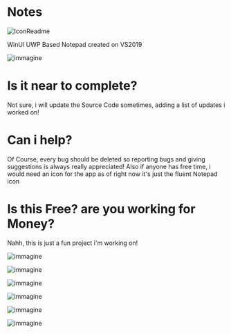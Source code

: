 # Notes

![IconReadme](https://user-images.githubusercontent.com/86930621/133277610-fd6f821b-a787-4f12-ac66-fabf8f9b9a35.png)


WinUI UWP Based Notepad created on VS2019



![immagine](https://user-images.githubusercontent.com/86930621/128529696-67e72383-7f5f-45e6-8f6a-bad237643010.png)

# Is it near to complete?
Not sure, i will update the Source Code sometimes, adding a list of updates i worked on!
# Can i help?
Of Course, every bug should be deleted so reporting bugs and giving suggestions is always really appreciated!
Also if anyone has free time, i would need an icon for the app as of right now it's just the fluent Notepad icon
# Is this Free? are you working for Money?
Nahh, this is just a fun project i'm working on!

![immagine](https://user-images.githubusercontent.com/86930621/128529747-2e3f0140-d2d6-48b3-a676-7e8b30e62c95.png)

![immagine](https://user-images.githubusercontent.com/86930621/128529760-88e58937-3ece-44fd-8f9f-0e59e2746897.png)

![immagine](https://user-images.githubusercontent.com/86930621/128529772-451809a9-1492-47db-92bc-11c5fcfd1f36.png)

![immagine](https://user-images.githubusercontent.com/86930621/128529994-b0965822-bcfe-4727-82fd-eb89d11a5a48.png)

![immagine](https://user-images.githubusercontent.com/86930621/128530052-61cfd0f4-49b1-4ea2-837b-634bc88e89ad.png)

![immagine](https://user-images.githubusercontent.com/86930621/128530095-b1e6cbee-fbcf-45de-8d4b-59b71b10dea9.png)
